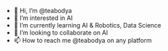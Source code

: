 - 👋 Hi, I’m @teabodya
- 👀 I’m interested in AI
- 🌱 I’m currently learning AI & Robotics, Data Science
- 💞️ I’m looking to collaborate on AI 
- 📫 How to reach me @teabodya on any platform

<!---
teabodya/teabodya is a ✨ special ✨ repository because its `README.md` (this file) appears on your GitHub profile.
You can click the Preview link to take a look at your changes.
--->

